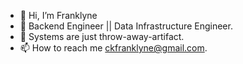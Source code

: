 - 👋 Hi, I’m Franklyne
- 👀 Backend Engineer || Data Infrastructure Engineer.
- 👀 Systems are just throw-away-artifact.
- 📫 How to reach me ckfranklyne@gmail.com.

<!---
Franklyne-Kibet/Franklyne-Kibet is a ✨ special ✨ repository because its `README.md` (this file) appears on your GitHub profile.
You can click the Preview link to take a look at your changes.
--->
